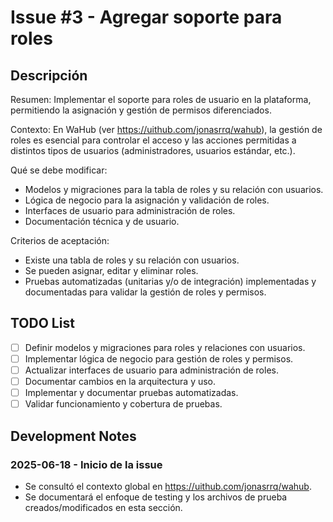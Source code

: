 # Issue #3 - Agregar soporte para roles

## Descripción

Resumen: Implementar el soporte para roles de usuario en la plataforma, permitiendo la asignación y gestión de permisos diferenciados.

Contexto: En WaHub (ver https://uithub.com/jonasrrq/wahub), la gestión de roles es esencial para controlar el acceso y las acciones permitidas a distintos tipos de usuarios (administradores, usuarios estándar, etc.).

Qué se debe modificar:
- Modelos y migraciones para la tabla de roles y su relación con usuarios.
- Lógica de negocio para la asignación y validación de roles.
- Interfaces de usuario para administración de roles.
- Documentación técnica y de usuario.

Criterios de aceptación:
- Existe una tabla de roles y su relación con usuarios.
- Se pueden asignar, editar y eliminar roles.
- Pruebas automatizadas (unitarias y/o de integración) implementadas y documentadas para validar la gestión de roles y permisos.

## TODO List

- [ ] Definir modelos y migraciones para roles y relaciones con usuarios.
- [ ] Implementar lógica de negocio para gestión de roles y permisos.
- [ ] Actualizar interfaces de usuario para administración de roles.
- [ ] Documentar cambios en la arquitectura y uso.
- [ ] Implementar y documentar pruebas automatizadas.
- [ ] Validar funcionamiento y cobertura de pruebas.

## Development Notes

### 2025-06-18 - Inicio de la issue

- Se consultó el contexto global en https://uithub.com/jonasrrq/wahub.
- Se documentará el enfoque de testing y los archivos de prueba creados/modificados en esta sección.
